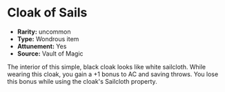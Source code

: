 
# Cloak of Sails

* **Rarity:** uncommon
* **Type:** Wondrous item
* **Attunement:** Yes
* **Source:** Vault of Magic


The interior of this simple, black cloak looks like white sailcloth. While wearing this cloak, you gain a +1 bonus to AC and saving throws. You lose this bonus while using the cloak's Sailcloth property.
